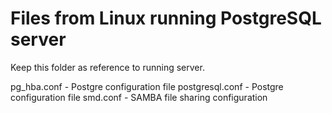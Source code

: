 # Files from Linux running PostgreSQL server

Keep this folder as reference to running server.

pg_hba.conf - Postgre configuration file
postgresql.conf - Postgre configuration file
smd.conf - SAMBA file sharing configuration

